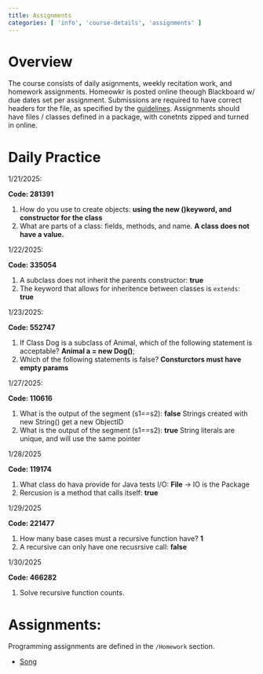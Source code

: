 ```yaml
---
title: Assignments
categories: [ 'info', 'course-details', 'assignments' ]
---
```


# Overview

The course consists of daily asignments, weekly recitation work, and homework assignments. Homeowkr is posted online theough Blackboard w/ due dates set per assignment. Submissions are required to have correct headers for the file, as specified by the [guidelines](../homework/guidelines).  Assignments should have files / classes defined in a package, with conetnts zipped and turned in online.

# Daily Practice


1/21/2025:

**Code: 281391**
1.  How do you use to create objects: **using the new ()keyword, and constructor for the class**
2.  What are parts of a class: fields, methods, and name.  **A class does not have a value.**

1/22/2025:

**Code: 335054**
1. A subclass does not inherit the parents constructor: **true**
2. The keyword that allows for inheritence between classes is `extends`: **true**

1/23/2025:

**Code: 552747**
1. If Class Dog is a subclass of Animal, which of the following statement is acceptable? **Animal a = new Dog()**;
2. Which of the following statements is false? **Consturctors must have empty params**

1/27/2025:

**Code: 110616**
1. What is the output of the segment (s1==s2): **false** Strings created with new String() get a new ObjectID
2. What is the output of the segment (s1==s2): **true** String literals are unique, and will use the same pointer

1/28/2025

**Code: 119174**
1. What class do hava provide for Java tests I/O: **File** -> IO is the Package
2. Rercusion is a method that calls itself: **true**

1/29/2025

**Code: 221477**
1. How many base cases must a recursive function have? **1**
2. A recursive can only have one recusrsive call: **false**

1/30/2025

**Code: 466282**
1. Solve recursive function counts.

# Assignments:

Programming assignments are defined in the `/Homework` section.

* [Song](../homework/song)